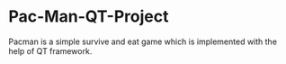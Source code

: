 # Pac-Man-QT-Project
Pacman is a simple survive and eat game which is implemented with the help of  QT framework. 
